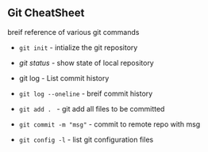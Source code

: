 ## Git CheatSheet

breif reference of various git commands

* `git init` - intialize the git repository
* _git status_ - show state of local repository
* git log - List commit history
* `git log --oneline` - breif commit history
* `git add . ` - git add all files to be committed
* `git commit -m "msg"` - commit to remote repo with msg

* `git config -l` - list git configuration files
